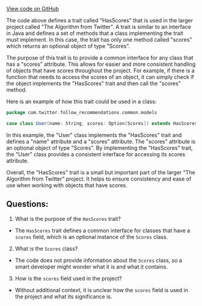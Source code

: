 [View code on GitHub](https://github.com/misbahsy/the-algorithm/follow-recommendations-service/common/src/main/scala/com/twitter/follow_recommendations/common/models/HasScores.scala)

The code above defines a trait called "HasScores" that is used in the larger project called "The Algorithm from Twitter". A trait is similar to an interface in Java and defines a set of methods that a class implementing the trait must implement. In this case, the trait has only one method called "scores" which returns an optional object of type "Scores". 

The purpose of this trait is to provide a common interface for any class that has a "scores" attribute. This allows for easier and more consistent handling of objects that have scores throughout the project. For example, if there is a function that needs to access the scores of an object, it can simply check if the object implements the "HasScores" trait and then call the "scores" method. 

Here is an example of how this trait could be used in a class:

```scala
package com.twitter.follow_recommendations.common.models

case class User(name: String, scores: Option[Scores]) extends HasScores
```

In this example, the "User" class implements the "HasScores" trait and defines a "name" attribute and a "scores" attribute. The "scores" attribute is an optional object of type "Scores". By implementing the "HasScores" trait, the "User" class provides a consistent interface for accessing its scores attribute. 

Overall, the "HasScores" trait is a small but important part of the larger "The Algorithm from Twitter" project. It helps to ensure consistency and ease of use when working with objects that have scores.
## Questions: 
 1. What is the purpose of the `HasScores` trait?
- The `HasScores` trait defines a common interface for classes that have a `scores` field, which is an optional instance of the `Scores` class.

2. What is the `Scores` class?
- The code does not provide information about the `Scores` class, so a smart developer might wonder what it is and what it contains.

3. How is the `scores` field used in the project?
- Without additional context, it is unclear how the `scores` field is used in the project and what its significance is.
